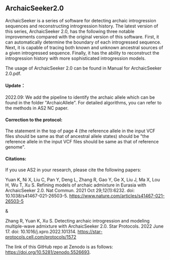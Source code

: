 ## ArchaicSeeker2.0
ArchaicSeeker is a series of software for detecting archaic introgression sequences and reconstructing introgression history. The latest version of this series, ArchaicSeeker 2.0, has the following three notable improvements compared with the original version of this software. First, it can automatically determine the boundary of each introgressed sequence. Next, it is capable of tracing both known and unknown ancestral sources of a given introgressed sequence. Finally, it has the ability to reconstruct the introgression history with more sophisticated introgression models.

The usage of ArchaicSeeker 2.0 can be found in Manual for ArchaicSeeker 2.0.pdf.

#### Update：
2022.09: We add the pipeline to identify the archaic allele which can be found in the folder "ArchaicAllele". For detailed algorithms, you can refer to the methods in AS2 NC paper.

#### Correction to the protocol:
The statement in the top of page 4 (the reference allele in the input VCF files should be same as that of ancestral allele states) should be "the reference allele in the input VCF files should be same as that of reference genome".

#### Citations:
If you use AS2 in your research, please cite the following papers:

Yuan K, Ni X, Liu C, Pan Y, Deng L, Zhang R, Gao Y, Ge X, Liu J, Ma X, Lou H, Wu T, Xu S. Refining models of archaic admixture in Eurasia with ArchaicSeeker 2.0. Nat Commun. 2021 Oct 29;12(1):6232. doi: 10.1038/s41467-021-26503-5. https://www.nature.com/articles/s41467-021-26503-5

&

Zhang R, Yuan K, Xu S. Detecting archaic introgression and modeling multiple-wave admixture with ArchaicSeeker 2.0. Star Protocols. 2022 June 17. doi: 10.1016/j.xpro.2022.101314. https://star-protocols.cell.com/protocols/1572

The link of this GitHub repo at Zenodo is as follows: https://doi.org/10.5281/zenodo.5526693.
